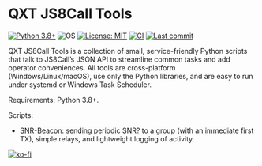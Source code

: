 # QXT JS8Call Tools

<!-- Badges -->
[![Python 3.8+](https://img.shields.io/badge/Python-3.8%2B-3776AB?logo=python&logoColor=white)](#)
![OS](https://img.shields.io/badge/OS-Windows%20|%20Linux%20|%20macOS-000000)
[![License: MIT](https://img.shields.io/badge/License-MIT-yellow.svg)](LICENSE)
[![CI](https://github.com/<USER>/<REPO>/actions/workflows/ci.yml/badge.svg)](https://github.com/QuixoteSystems/QXT-JS8Call-Tools/actions/workflows/ci.yml)
[![Last commit](https://img.shields.io/github/last-commit/<USER>/<REPO>)](https://github.com/QuixoteSystems/QXT-JS8Call-Tools/commits/main)


QXT JS8Call Tools is a collection of small, service-friendly Python scripts that talk to JS8Call’s JSON API to streamline common tasks and add operator conveniences. All tools are cross-platform (Windows/Linux/macOS), use only the Python libraries, and are easy to run under systemd or Windows Task Scheduler.

Requirements: Python 3.8+.

Scripts:
- [SNR-Beacon](https://github.com/QuixoteSystems/QXT-JS8Call-Tools/tree/main/SNR-Beacon): sending periodic SNR? to a group (with an immediate first TX), simple relays, and lightweight logging of activity. 




[![ko-fi](https://ko-fi.com/img/githubbutton_sm.svg)](https://ko-fi.com/M4M81CV1EX)
